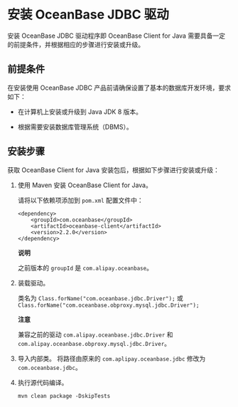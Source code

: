 安装 OceanBase JDBC 驱动 
=========================================

安装 OceanBase JDBC 驱动程序即 OceanBase Client for Java 需要具备一定的前提条件，并根据相应的步骤进行安装或升级。

前提条件 
----------------------

在安装使用 OceanBase JDBC 产品前请确保设置了基本的数据库开发环境，要求如下：

* 在计算机上安装或升级到 Java JDK 8 版本。

  

* 根据需要安装数据库管理系统（DBMS）。

  




安装步骤 
----------------------

获取 OceanBase Client for Java 安装包后，根据如下步骤进行安装或升级：

1. 使用 Maven 安装 OceanBase Client for Java。

   请将以下依赖项添加到 `pom.xml` 配置文件中：

   ```unknow
   <dependency>
       <groupId>com.oceanbase</groupId>
       <artifactId>oceanbase-client</artifactId>
       <version>2.2.0</version>
   </dependency>
   ```

   
   **说明**

   

   之前版本的 `groupId` 是 `com.alipay.oceanbase`。
   

2. 装载驱动。

   类名为 `Class.forName("com.oceanbase.jdbc.Driver");` 或
   `Class.forName("com.oceanbase.obproxy.mysql.jdbc.Driver");`

   
   **注意**

   

   兼容之前的驱动 `com.alipay.oceanbase.jdbc.Driver` 和 `com.alipay.oceanbase.obproxy.mysql.jdbc.Driver`。
   

3. 导入内部类。
   将路径由原来的 `com.aplipay.oceanbase.jdbc` 修改为 `com.oceanbase.jdbc`。

   

4. 执行源代码编译。

   ```unknow
   mvn clean package -DskipTests
   ```

   






